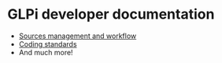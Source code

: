 GLPi developer documentation
============================

- [Sources management and workflow](01_SourceCode.md)
- [Coding standards](02_CodingStandards.md)
- And much more!
